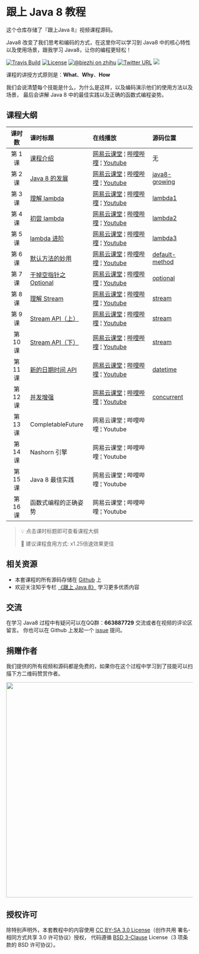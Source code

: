 # 跟上 Java 8 教程

这个仓库存储了『跟上Java 8』视频课程源码。

Java8 改变了我们思考和编码的方式，在这里你可以学习到 Java8 中的核心特性以及使用场景，跟我学习 Java8，让你的编程更轻松！

[![Travis Build](https://travis-ci.org/biezhi/learn-java8.svg?branch=master)](https://travis-ci.org/biezhi/learn-java8) 
[![License](https://img.shields.io/badge/license-BSD--3-blue.svg)](https://github.com/biezhi/learn-java8/blob/master/LICENSE)
[![@biezhi on zhihu](https://img.shields.io/badge/zhihu-%40biezhi-red.svg)](https://www.zhihu.com/people/biezhi)
[![Twitter URL](https://img.shields.io/twitter/url/https/twitter.com/biezhii.svg?style=social&label=Follow%20Twitter)](https://twitter.com/biezhii)
[![](https://img.shields.io/github/followers/biezhi.svg?style=social&label=Follow%20Github)](https://github.com/biezhi)

课程的讲授方式原则是：**What**、**Why**、**How**

我们会说清楚每个技能是什么，为什么是这样，以及编码演示他们的使用方法以及场景，
最后会讲解 Java 8 中的最佳实践以及正确的函数式编程姿势。

## 课程大纲

| 课时数 | 课时标题 | 在线播放 | 源码位置 | 
|:-----:|:--------|:-------|:-------|
|第 1 课 | [课程介绍](https://github.com/biezhi/learn-java8) | [网易云课堂](http://study.163.com/course/courseLearn.htm?courseId=1005047049&utm_campaign=commission&utm_source=cp-400000000397038&utm_medium=share#/learn/video?lessonId=1051513399&courseId=1005047049) &brvbar; [哔哩哔哩](https://www.bilibili.com/video/av19287893/index_1.html#page=1) &brvbar; [Youtube](https://youtu.be/A733pQxiEDk) | 无 |
|第 2 课 | [Java 8 的发展](https://github.com/biezhi/learn-java8/blob/master/java8-growing/README.md) | [网易云课堂](http://study.163.com/course/courseLearn.htm?courseId=1005047049&utm_campaign=commission&utm_source=cp-400000000397038&utm_medium=share#/learn/video?lessonId=1051508577&courseId=1005047049) &brvbar; [哔哩哔哩](https://www.bilibili.com/video/av19287893/index_2.html#page=2) &brvbar; [Youtube](https://youtu.be/fHhgm1AZzhs) | [java8-growing](https://github.com/biezhi/learn-java8/tree/master/java8-growing/src/main/java/io/github/biezhi/java8/growing) |
|第 3 课 | [理解 lambda](https://github.com/biezhi/learn-java8/blob/master/java8-lambda/README.md) | [网易云课堂](http://study.163.com/course/courseLearn.htm?courseId=1005047049&utm_campaign=commission&utm_source=cp-400000000397038&utm_medium=share#/learn/video?lessonId=1051516241&courseId=1005047049) &brvbar; [哔哩哔哩](https://www.bilibili.com/video/av19287893/index_3.html#page=3) &brvbar; [Youtube](https://youtu.be/VkdMeFEGDH8) | [lambda1](https://github.com/biezhi/learn-java8/tree/master/java8-lambda/src/main/java/io/github/biezhi/java8/lambda/lesson1) |
|第 4 课 | [初尝 lambda](https://github.com/biezhi/learn-java8/blob/master/java8-lambda/README.md) | [网易云课堂](http://study.163.com/course/courseLearn.htm?courseId=1005047049&utm_campaign=commission&utm_source=cp-400000000397038&utm_medium=share#/learn/video?lessonId=1051511463&courseId=1005047049) &brvbar; [哔哩哔哩](https://www.bilibili.com/video/av19287893/index_4.html#page=4) &brvbar; [Youtube](https://youtu.be/X7Zv5vygjTc) | [lambda2](https://github.com/biezhi/learn-java8/tree/master/java8-lambda/src/main/java/io/github/biezhi/java8/lambda/lesson2) |
|第 5 课 | [lambda 进阶](https://github.com/biezhi/learn-java8/blob/master/java8-lambda/README.md) | [网易云课堂](http://study.163.com/course/courseLearn.htm?courseId=1005047049&utm_campaign=commission&utm_source=cp-400000000397038&utm_medium=share#/learn/video?lessonId=1051518174&courseId=1005047049) &brvbar; [哔哩哔哩](https://www.bilibili.com/video/av19287893/index_5.html#page=5) &brvbar; [Youtube](https://youtu.be/3G83it4IASc) | [lambda3](https://github.com/biezhi/learn-java8/tree/master/java8-lambda/src/main/java/io/github/biezhi/java8/lambda/lesson3) |
|第 6 课 | [默认方法的妙用](https://github.com/biezhi/learn-java8/blob/master/java8-default-methods/README.md) | [网易云课堂](http://study.163.com/course/courseLearn.htm?courseId=1005047049&utm_campaign=commission&utm_source=cp-400000000397038&utm_medium=share#/learn/video?lessonId=1051518175&courseId=1005047049) &brvbar; [哔哩哔哩](https://www.bilibili.com/video/av19287893/index_6.html#page=6) &brvbar; [Youtube](https://youtu.be/sAuEnkWezDM) | [default-method](https://github.com/biezhi/learn-java8/tree/master/java8-default-methods/src/main/java/io/github/biezhi/java8/defaultmethods) |
|第 7 课 | [干掉空指针之 Optional](https://github.com/biezhi/learn-java8/blob/master/java8-optional/README.md) | [网易云课堂](http://study.163.com/course/courseLearn.htm?courseId=1005047049&utm_campaign=commission&utm_source=cp-400000000397038&utm_medium=share#/learn/video?lessonId=1051511464&courseId=1005047049) &brvbar; [哔哩哔哩](https://www.bilibili.com/video/av19287893/index_7.html#page=7) &brvbar; [Youtube](https://youtu.be/br4kqCXPB9A) | [optional](https://github.com/biezhi/learn-java8/tree/master/java8-default-methods/src/main/java/io/github/biezhi/java8/optional) |
|第 8 课 | [理解 Stream](https://github.com/biezhi/learn-java8/blob/master/java8-stream/README.md) | [网易云课堂](http://study.163.com/course/courseLearn.htm?courseId=1005047049&utm_campaign=commission&utm_source=cp-400000000397038&utm_medium=share#/learn/video?lessonId=1051555343&courseId=1005047049) &brvbar; [哔哩哔哩](https://www.bilibili.com/video/av19287893/index_8.html#page=8) &brvbar; [Youtube](https://youtu.be/NB9mGlNMl-w) | [stream](https://github.com/biezhi/learn-java8/tree/master/java8-stream/src/main/java/io/github/biezhi/java8/stream/lesson1) |
|第 9 课 | [Stream API（上）](https://github.com/biezhi/learn-java8/blob/master/java8-stream/README.md#%E4%BD%BF%E7%94%A8%E6%B5%81) | [网易云课堂](http://study.163.com/course/courseLearn.htm?courseId=1005047049&utm_campaign=commission&utm_source=cp-400000000397038&utm_medium=share#/learn/video?lessonId=1051566020&courseId=1005047049) &brvbar; [哔哩哔哩](https://www.bilibili.com/video/av19287893/index_9.html#page=9) &brvbar; [Youtube](https://youtu.be/mGwFJERNzmY) | [stream](https://github.com/biezhi/learn-java8/blob/master/java8-stream/src/main/java/io/github/biezhi/java8/stream/lesson2) |
|第 10 课 | [Stream API（下）](https://github.com/biezhi/learn-java8/blob/master/java8-stream/README.md#collector-%E6%94%B6%E9%9B%86) | [网易云课堂](http://study.163.com/course/courseLearn.htm?courseId=1005047049&utm_campaign=commission&utm_source=cp-400000000397038&utm_medium=share#/learn/video?lessonId=1051571684&courseId=1005047049) &brvbar; [哔哩哔哩](https://www.bilibili.com/video/av19287893/index_10.html#page=10) &brvbar; [Youtube](https://youtu.be/iubE0ezu-xI) | [stream](https://github.com/biezhi/learn-java8/tree/master/java8-stream/src/main/java/io/github/biezhi/java8/stream/lesson3) |
|第 11 课 | [新的日期时间 API](https://github.com/biezhi/learn-java8/blob/master/java8-datetime-api/README.md) | [网易云课堂](http://study.163.com/course/courseLearn.htm?courseId=1005047049&utm_campaign=commission&utm_source=cp-400000000397038&utm_medium=share#/learn/video?lessonId=1051571688&courseId=1005047049) &brvbar; [哔哩哔哩](https://www.bilibili.com/video/av19287893/index_11.html#page=11) &brvbar; [Youtube](https://youtu.be/hKXJvh-id1E) | [datetime](https://github.com/biezhi/learn-java8/tree/master/java8-datetime-api/src/main/java/io/github/biezhi/datetime) |
|第 12 课 | [并发增强](https://github.com/biezhi/learn-java8/blob/master/java8-concurrent/README.md) | [网易云课堂](http://study.163.com/course/courseLearn.htm?courseId=1005047049&utm_campaign=commission&utm_source=cp-400000000397038&utm_medium=share#/learn/video?lessonId=1051682806&courseId=1005047049) &brvbar; [哔哩哔哩](https://www.bilibili.com/video/av19287893/index_12.html#page=12) &brvbar; [Youtube](https://youtu.be/OYkToWIDEEI) | [concurrent](https://github.com/biezhi/learn-java8/tree/master/java8-concurrent/src/main/java/io/github/biezhi/java8/concurrent) |
|第 13 课 | CompletableFuture | 网易云课堂 &brvbar; 哔哩哔哩 &brvbar; Youtube | |
|第 14 课 | Nashorn 引擎 | 网易云课堂 &brvbar; 哔哩哔哩 &brvbar; Youtube | |
|第 15 课| Java 8 最佳实践 | 网易云课堂 &brvbar; 哔哩哔哩 &brvbar; Youtube | |
|第 16 课| 函数式编程的正确姿势 | 网易云课堂 &brvbar; 哔哩哔哩 &brvbar; Youtube | |

> 💡 点击课时标题即可查看课程大纲
> 
> 💊 建议课程食用方式: x1.25倍速效果更佳

## 相关资源

- 本套课程的所有源码存储在 [Github](https://github.com/biezhi/learn-java8) 上
- 欢迎关注知乎专栏 [《跟上 Java 8》](https://zhuanlan.zhihu.com/java8) 学习更多优质内容

## 交流

在学习 Java8 过程中有疑问可以在QQ群：**663887729** 交流或者在视频的评论区留言。
你也可以在 Github 上发起一个 [issue](https://github.com/biezhi/learn-java8/issues/new) 提问。

## 捐赠作者

我们提供的所有视频和源码都是免费的，如果你在这个过程中学习到了技能可以扫描下方二维码赞赏作者。

<img src="https://i.imgur.com/4mr92X1.png" width="580"/>

## 授权许可

除特别声明外，本套教程中的内容使用 [CC BY-SA 3.0 License](https://creativecommons.org/licenses/by-sa/3.0/deed.zh)（创作共用 署名-相同方式共享 3.0 许可协议）授权，
代码遵循 [BSD 3-Clause](https://opensource.org/licenses/BSD-3-Clause) License（3 项条款的 BSD 许可协议）。
